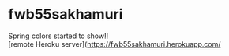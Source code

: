 # fwb55sakhamuri
Spring colors started to show!!<br>
[remote Heroku server](https://fwb55sakhamuri.herokuapp.com/

